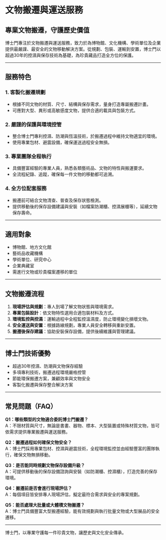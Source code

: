 # 文物搬遷與運送服務

## 專業文物搬遷，守護歷史價值

博士門專注於文物搬遷與運送服務，致力於為博物館、文化機構、學術單位及企業提供最嚴謹、最安全的文物移動解決方案。從規劃、包裝、運輸到安置，博士門以超過30年的控濕與保存技術為基礎，為珍貴藏品打造全方位的保護。

---

## 服務特色

### 1. 客製化搬遷規劃
- 根據不同文物的材質、尺寸、結構與保存需求，量身打造專屬搬遷計畫。
- 可應對大型、異形或高敏感度文物，提供合適的載具與包裝方式。

### 2. 嚴謹的保護與環境控管
- 整合博士門專利控濕、防潮與恆溫技術，於搬遷過程中維持文物適宜的環境。
- 使用專業包材、避震設備，確保運送過程安全無損。

### 3. 專業團隊全程執行
- 具備豐富經驗的專業人員，熟悉各類藝術品、文物的特性與搬運要求。
- 全流程紀錄、追蹤，確保每一件文物的移動都可追溯。

### 4. 全方位配套服務
- 搬遷前可結合文物清查、普查及保存狀態檢測。
- 提供移動後的保存設備建議與安裝（如檔案防潮櫃、控濕展櫃等），延續文物保存壽命。

---

## 適用對象

- 博物館、地方文化館
- 藝術品收藏機構
- 學術單位、研究中心
- 企業典藏室
- 需進行文物或珍貴檔案遷移的單位

---

## 文物搬遷流程

1. **現場評估與規劃**：專人到場了解文物狀態與環境需求。
2. **專業包裝設計**：依文物特性選用合適包裝材料及方式。
3. **環境監控與控濕**：運輸過程中全程監控溫濕度，防止環境變化損壞文物。
4. **安全運送與安置**：根據路線規劃，專業人員安全轉移與重新安置。
5. **搬遷後保存建議**：協助安裝保存設備，提供後續維護與管理建議。

---

## 博士門技術優勢

- 超過30年控濕、防潮與文物保存經驗
- 多項專利技術，搬遷過程環境嚴格控管
- 節能環保搬遷方案，兼顧效率與文物安全
- 客製化搬遷與保存整合解決方案

---

## 常見問題（FAQ）

**Q1：哪些類型的文物適合委託博士門搬遷？**  
A：不限材質與尺寸，無論是書畫、器物、標本、大型裝置或特殊材質文物，皆可依需求提供專業搬遷與運送服務。

**Q2：搬遷過程如何確保文物安全？**  
A：博士門採用專業包材、控濕與避震技術，全程環境監控並由經驗豐富的團隊執行，確保文物無損移動。

**Q3：是否能同時規劃文物保存設備升級？**  
A：可提供移動後的保存設備諮詢與安裝（如防潮櫃、控濕櫃），打造完善的保存環境。

**Q4：搬遷前是否會進行現場評估？**  
A：每個項目皆安排專人現場評估，擬定最符合需求與安全的專案規劃。

**Q5：能否處理大批量或大體積文物搬遷？**  
A：博士門具備豐富大型搬遷經驗，能有效規劃與執行批量文物或大型展品的安全遷移。

---

博士門，以專業守護每一件珍貴文物，讓歷史與文化安全傳承。